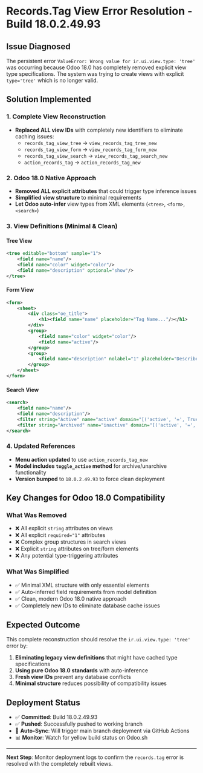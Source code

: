 # Records.Tag View Error Resolution - Build 18.0.2.49.93

## Issue Diagnosed
The persistent error `ValueError: Wrong value for ir.ui.view.type: 'tree'` was occurring because Odoo 18.0 has completely removed explicit view type specifications. The system was trying to create views with explicit `type='tree'` which is no longer valid.

## Solution Implemented

### 1. Complete View Reconstruction
- **Replaced ALL view IDs** with completely new identifiers to eliminate caching issues:
  - `records_tag_view_tree` → `view_records_tag_tree_new`
  - `records_tag_view_form` → `view_records_tag_form_new`
  - `records_tag_view_search` → `view_records_tag_search_new`
  - `action_records_tag` → `action_records_tag_new`

### 2. Odoo 18.0 Native Approach
- **Removed ALL explicit attributes** that could trigger type inference issues
- **Simplified view structure** to minimal requirements
- **Let Odoo auto-infer** view types from XML elements (`<tree>`, `<form>`, `<search>`)

### 3. View Definitions (Minimal & Clean)

#### Tree View
```xml
<tree editable="bottom" sample="1">
    <field name="name"/>
    <field name="color" widget="color"/>
    <field name="description" optional="show"/>
</tree>
```

#### Form View  
```xml
<form>
    <sheet>
        <div class="oe_title">
            <h1><field name="name" placeholder="Tag Name..."/></h1>
        </div>
        <group>
            <field name="color" widget="color"/>
            <field name="active"/>
        </group>
        <group>
            <field name="description" nolabel="1" placeholder="Describe what this tag represents..."/>
        </group>
    </sheet>
</form>
```

#### Search View
```xml
<search>
    <field name="name"/>
    <field name="description"/>
    <filter string="Active" name="active" domain="[('active', '=', True)]"/>
    <filter string="Archived" name="inactive" domain="[('active', '=', False)]"/>
</search>
```

### 4. Updated References
- **Menu action updated** to use `action_records_tag_new`
- **Model includes `toggle_active` method** for archive/unarchive functionality
- **Version bumped** to `18.0.2.49.93` to force clean deployment

## Key Changes for Odoo 18.0 Compatibility

### What Was Removed
- ❌ All explicit `string` attributes on views
- ❌ All explicit `required="1"` attributes  
- ❌ Complex group structures in search views
- ❌ Explicit `string` attributes on tree/form elements
- ❌ Any potential type-triggering attributes

### What Was Simplified
- ✅ Minimal XML structure with only essential elements
- ✅ Auto-inferred field requirements from model definition
- ✅ Clean, modern Odoo 18.0 native approach
- ✅ Completely new IDs to eliminate database cache issues

## Expected Outcome
This complete reconstruction should resolve the `ir.ui.view.type: 'tree'` error by:
1. **Eliminating legacy view definitions** that might have cached type specifications
2. **Using pure Odoo 18.0 standards** with auto-inference
3. **Fresh view IDs** prevent any database conflicts
4. **Minimal structure** reduces possibility of compatibility issues

## Deployment Status
- ✅ **Committed**: Build 18.0.2.49.93
- ✅ **Pushed**: Successfully pushed to working branch
- 🔄 **Auto-Sync**: Will trigger main branch deployment via GitHub Actions
- 📊 **Monitor**: Watch for yellow build status on Odoo.sh

---
**Next Step**: Monitor deployment logs to confirm the `records.tag` error is resolved with the completely rebuilt views.
